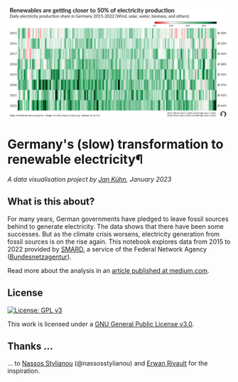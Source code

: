 ![](export/03-Renewables.png)

# Germany's (slow) transformation to renewable electricity¶
_A data visualisation project by [Jan Kühn](https://yotka.org), January 2023_

## What is this about?

For many years, German governments have pledged to leave fossil sources behind to generate electricity. The data shows that there have been some successes. But as the climate crisis worsens, electricity generation from fossil sources is on the rise again. This notebook explores data from 2015 to 2022 provided by [SMARD](https://www.smard.de/home/downloadcenter/download-marktdaten/), a service of the Federal Network Agency ([Bundesnetzagentur](https://www.bundesnetzagentur.de/)).

Read more about the analysis in an [article published at medium.com](https://medium.com/@yotka/).

## License

[![License: GPL v3](https://img.shields.io/badge/License-GPLv3-blue.svg)](https://www.gnu.org/licenses/gpl-3.0)

This work is licensed under a
[GNU General Public License v3.0](https://www.gnu.org/licenses/gpl-3.0).

## Thanks ...

... to [Nassos Stylianou](https://twitter.com/nassos_/status/1611300724184580096) (@nassosstylianou) and [Erwan Rivault](https://twitter.com/ErwanRivault) for the inspiration.
